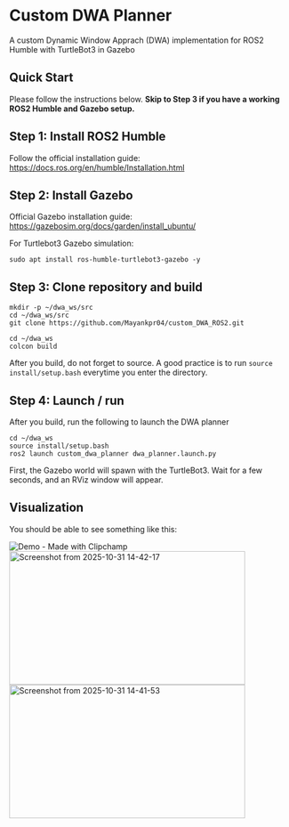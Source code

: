 # Custom DWA Planner

A custom Dynamic Window Apprach (DWA) implementation for ROS2 Humble with TurtleBot3 in Gazebo

## Quick Start

Please follow the instructions below. **Skip to Step 3 if you have a working ROS2 Humble and Gazebo setup.**

## Step 1: Install ROS2 Humble
Follow the official installation guide:
https://docs.ros.org/en/humble/Installation.html

## Step 2: Install Gazebo
Official Gazebo installation guide: 
https://gazebosim.org/docs/garden/install_ubuntu/

For Turtlebot3 Gazebo simulation:
```
sudo apt install ros-humble-turtlebot3-gazebo -y
```

## Step 3: Clone repository and build
```
mkdir -p ~/dwa_ws/src
cd ~/dwa_ws/src
git clone https://github.com/Mayankpr04/custom_DWA_ROS2.git
```
```
cd ~/dwa_ws
colcon build
```
After you build, do not forget to source. A good practice is to run ``` source install/setup.bash ``` everytime you enter the directory.

## Step 4: Launch / run
After you build, run the following to launch the DWA planner
```
cd ~/dwa_ws
source install/setup.bash
ros2 launch custom_dwa_planner dwa_planner.launch.py
```
First, the Gazebo world will spawn with the TurtleBot3. Wait for a few seconds, and an RViz window will appear.

 ## Visualization
 You should be able to see something like this:
 
![Demo - Made with Clipchamp](https://github.com/user-attachments/assets/9f8d724b-a6d0-43b0-bb02-e9535c0f7d55)
<img width="424" height="240" alt="Screenshot from 2025-10-31 14-42-17" src="https://github.com/user-attachments/assets/f492d9a3-dafa-485d-bb4f-528a1924f4dc" />
<img width="424" height="240" alt="Screenshot from 2025-10-31 14-41-53" src="https://github.com/user-attachments/assets/1097f46a-714f-4937-a81a-9796635d8817" />




